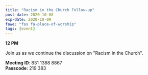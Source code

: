 ```yaml
---
title: "Racism in the Church Follow-up"
post-date: 2020-10-08
exp-date: 2020-10-09
fawe: "fas fa-place-of-worship"
tags: [event]
---
```

**12 PM**

Join us as we continue the discussion on "Racism in the Church".

<p class="text-danger"><b>Meeting ID</b>: 831 1388 8867
<br>
<b>Passcode</b>: 219 383
</p>